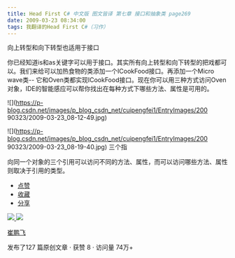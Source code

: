 ```yaml
---
title: Head First C# 中文版 图文皆译 第七章 接口和抽象类 page269
date: 2009-03-23 08:34:00
tags: 我翻译的Head First C#（习作）
---
```

向上转型和向下转型也适用于接口

  

你已经知道is和as关键字可以用于接口。其实所有向上转型和向下转型的把戏都可以。我们来给可以加热食物的类添加一个ICookFood接口。再添加一个Micro
wave类--
它和Oven类都实现ICookFood接口。现在你可以用三种方式访问Oven对象，IDE的智能感应可以帮你找出在每种方式下哪些方法、属性是可用的。

  

![](https://p-blog.csdn.net/images/p_blog_csdn_net/cuipengfei1/EntryImages/200
90323/2009-03-23_08-12-49.jpg)

![](https://p-blog.csdn.net/images/p_blog_csdn_net/cuipengfei1/EntryImages/200
90323/2009-03-23_08-19-40.jpg) 三个指

向同一个对象的三个引用可以访问不同的方法、属性，而可以访问哪些方法、属性则取决于引用的类型。

  * [ 点赞  ](javascript:;)
  * [ 收藏  ](javascript:;)
  * [ 分享 ](javascript:;)

[ ![](https://profile.csdnimg.cn/5/2/5/3_cuipengfei1)
![](https://g.csdnimg.cn/static/user-reg-year/1x/11.png)
](https://blog.csdn.net/cuipengfei1)

[ 崔鹏飞 ](https://blog.csdn.net/cuipengfei1)

发布了127 篇原创文章  ·  获赞 8  ·  访问量 74万+

